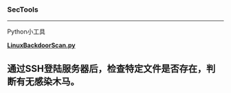 ### SecTools
---  
Python小工具

**[LinuxBackdoorScan.py](https://github.com/Shad0wpf/SecTools/blob/master/LinuxBackdoorScan.py)** 
  
通过SSH登陆服务器后，检查特定文件是否存在，判断有无感染木马。  
---
